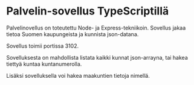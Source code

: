 # Palvelin-sovellus TypeScriptillä

Palvelinovellus on toteutettu Node- ja Express-tekniikoin. Sovellus jakaa tietoa Suomen kaupungeista ja kunnista json-datana.

Sovellus toimii portissa 3102.

Sovelluksesta on mahdollista listata kaikki kunnat json-arrayna, tai hakea tiettyä kuntaa kuntanumerolla.

Lisäksi sovelluksella voi hakea maakuntien tietoja nimellä.

